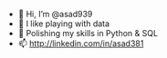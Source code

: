 - 👋 Hi, I’m @asad939
- 👀 I like playing with data 
- 🌱 Polishing my skills in  Python & SQL
- 📫 http://linkedin.com/in/asad381

<!---
asad939/asad939 is a ✨ special ✨ repository because its `README.md` (this file) appears on your GitHub profile.
You can click the Preview link to take a look at your changes.
--->
